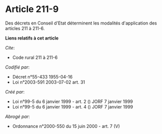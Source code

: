 # Article 211-9

Des décrets en Conseil d'Etat déterminent les modalités d'application des articles 211 à 211-6.

**Liens relatifs à cet article**

_Cite_:

  - Code rural 211 à 211-6

_Codifié par_:

  - Décret n°55-433 1955-04-16
  - Loi n°2003-591 2003-07-02 art. 31

_Créé par_:

  - Loi n°99-5 du 6 janvier 1999 - art. 2 () JORF 7 janvier 1999
  - Loi n°99-5 du 6 janvier 1999 - art. 4 () JORF 7 janvier 1999

_Abrogé par_:

  - Ordonnance n°2000-550 du 15 juin 2000 - art. 7 (V)
